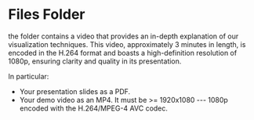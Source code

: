 # Files Folder

the folder contains a video that provides an in-depth explanation of our visualization techniques. This video, approximately 3 minutes in length, is encoded in the H.264 format and boasts a high-definition resolution of 1080p, ensuring clarity and quality in its presentation.

In particular:
* Your presentation slides as a PDF.
* Your demo video as an MP4. It must be >= 1920x1080 --- 1080p encoded with the H.264/MPEG-4 AVC codec.
